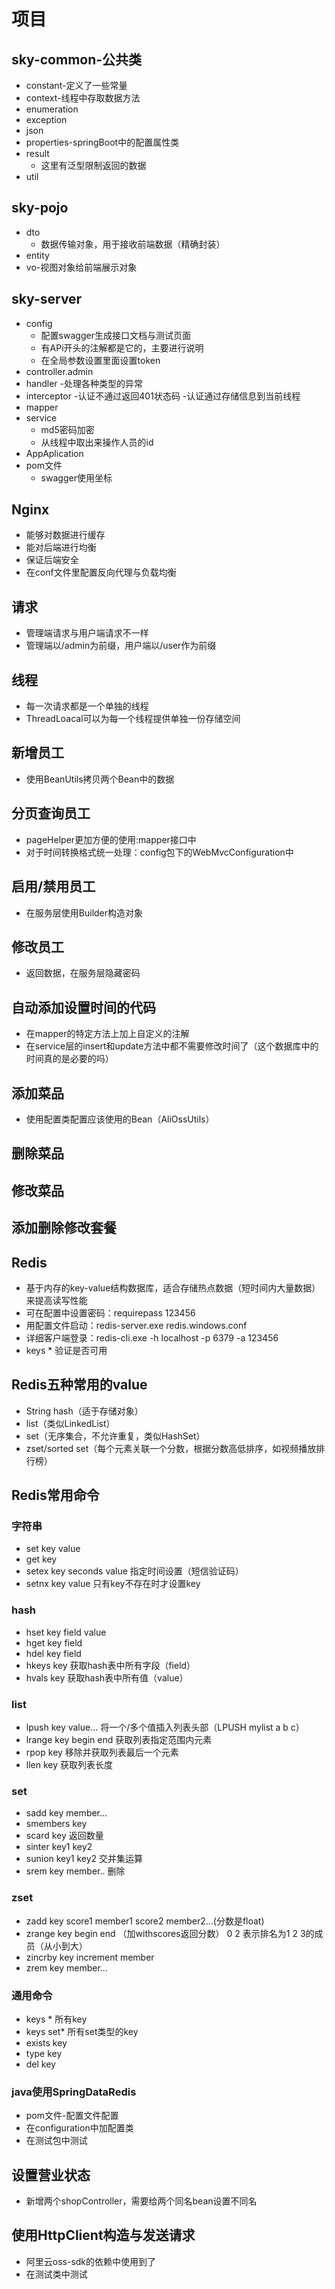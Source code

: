 # 项目
## sky-common-公共类
- constant-定义了一些常量
- context-线程中存取数据方法
- enumeration
- exception
- json
- properties-springBoot中的配置属性类
- result
  - 这里有泛型限制返回的数据
- util

## sky-pojo
- dto
  - 数据传输对象，用于接收前端数据（精确封装）
- entity
- vo-视图对象给前端展示对象

## sky-server
- config
  - 配置swagger生成接口文档与测试页面
  - 有APi开头的注解都是它的，主要进行说明
  - 在全局参数设置里面设置token 
- controller.admin
- handler
  -处理各种类型的异常
- interceptor
  -认证不通过返回401状态码
  -认证通过存储信息到当前线程
- mapper
- service
  - md5密码加密
  - 从线程中取出来操作人员的id
- AppAplication
- pom文件
  - swagger使用坐标

## Nginx
- 能够对数据进行缓存
- 能对后端进行均衡
- 保证后端安全
- 在conf文件里配置反向代理与负载均衡

## 请求
- 管理端请求与用户端请求不一样
- 管理端以/admin为前缀，用户端以/user作为前缀

## 线程
- 每一次请求都是一个单独的线程
- ThreadLoacal可以为每一个线程提供单独一份存储空间

## 新增员工
- 使用BeanUtils拷贝两个Bean中的数据

## 分页查询员工
- pageHelper更加方便的使用:mapper接口中
- 对于时间转换格式统一处理：config包下的WebMvcConfiguration中

##  启用/禁用员工
- 在服务层使用Builder构造对象

## 修改员工
- 返回数据，在服务层隐藏密码

## 自动添加设置时间的代码
- 在mapper的特定方法上加上自定义的注解
- 在service层的insert和update方法中都不需要修改时间了（这个数据库中的时间真的是必要的吗）

## 添加菜品
- 使用配置类配置应该使用的Bean（AliOssUtils）

## 删除菜品
## 修改菜品

## 添加删除修改套餐

## Redis
- 基于内存的key-value结构数据库，适合存储热点数据（短时间内大量数据）来提高读写性能
- 可在配置中设置密码：requirepass 123456
- 用配置文件启动：redis-server.exe redis.windows.conf
- 详细客户端登录：redis-cli.exe -h localhost -p 6379 -a 123456
- keys * 验证是否可用

## Redis五种常用的value
- String hash（适于存储对象）
- list（类似LinkedList） 
- set（无序集合，不允许重复，类似HashSet） 
- zset/sorted set（每个元素关联一个分数，根据分数高低排序，如视频播放排行榜）

## Redis常用命令
### 字符串
- set key value
- get key
- setex key seconds value 指定时间设置（短信验证码）
- setnx key value  只有key不存在时才设置key

### hash
- hset key field value
- hget key field
- hdel key field
- hkeys key 获取hash表中所有字段（field）
- hvals key 获取hash表中所有值（value）

### list
- lpush key value... 将一个/多个值插入列表头部（LPUSH mylist a b c）
- lrange key begin end 获取列表指定范围内元素
- rpop key 移除并获取列表最后一个元素
- llen key 获取列表长度

### set
- sadd key member...
- smembers key
- scard key 返回数量
- sinter key1 key2
- sunion key1 key2 交并集运算
- srem key member..  删除

### zset 
- zadd key score1 member1 score2 member2...(分数是float)
- zrange key begin end （加withscores返回分数） 0 2 表示排名为1 2 3的成员（从小到大）
- zincrby key increment member 
- zrem key member...

### 通用命令
- keys * 所有key
- keys set* 所有set类型的key
- exists key
- type key
- del key

### java使用SpringDataRedis
- pom文件-配置文件配置
- 在configuration中加配置类
- 在测试包中测试

## 设置营业状态
- 新增两个shopController，需要给两个同名bean设置不同名


## 使用HttpClient构造与发送请求
- 阿里云oss-sdk的依赖中使用到了
- 在测试类中测试
